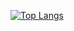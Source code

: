 

<rect xmlns="http://www.w3.org/2000/svg" data-testid="card-bg" x="0.5" y="0.5" rx="4.5" height="99%" stroke="#e4e2e2" width="466" fill="#141321" stroke-opacity="1"/> [![Top Langs](https://github-readme-stats.vercel.app/api/top-langs/?username=sousaz&langs_count=8)](https://github.com/sousaz/github-readme-stats) </rect>


